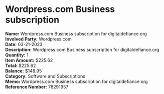 # Wordpress.com Business subscription

**Name:** Wordpress.com Business subscription for digitaldefiance.org  
**Involved Party:** Wordpress.com  
**Date:** 03-21-2023  
**Description:** Wordpress.com Business subscription for digitaldefiance.org  
**Quantity:** 1  
**Item Amount:** $225.62  
**Total:** $225.62  
**Balance:** $148.95  
**Category:** Software and Subscriptions  
**Memo:** Wordpress.com Business subscription for digitaldefiance.org  
**Reference Number:** 78291957  
